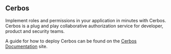 ## Cerbos

Implement roles and permissions in your application in minutes with Cerbos. Cerbos is a plug and play collaborative authorization service for developer, product and security teams.

A guide for how to deploy Cerbos can be found on the [Cerbos Documentation](https://docs.cerbos.dev/cerbos/latest/installation/helm) site.
